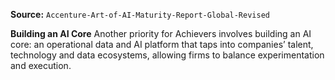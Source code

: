 **Source:** `Accenture-Art-of-AI-Maturity-Report-Global-Revised`

**Building an AI Core**
Another priority for Achievers involves building an AI core: an operational data and AI platform that taps into companies’ talent, technology and data ecosystems, allowing firms to balance experimentation and execution.
